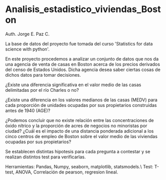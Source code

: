 # Analisis_estadistico_viviendas_Boston
Auth. Jorge E. Paz C.

La base de datos del proyecto fue tomada del curso 'Statistics for data science with python'.

En este proyecto procedemos a analizar un conjunto de datos que nos da una agencia de venta de casas en Boston acerca de los precios derivados del censo de Estados Unidos. Dicha agencia desea saber ciertas cosas de dichos datos para tomar decisiones.

¿Existe una diferencia significativa en el valor medio de las casas delimitadas por el río Charles o no?

¿Existe una diferencia en los valores medianos de las casas (MEDV) para cada proporción de unidades ocupadas por sus propietarios construidas antes de 1940 (AGE)?

¿Podemos concluir que no existe relación entre las concentraciones de óxido nítrico y la proporción de acres de negocios no minoristas por ciudad?
¿Cuál es el impacto de una distancia ponderada adicional a los cinco centros de empleo de Boston sobre el valor medio de las viviendas ocupadas por sus propietarios?


Se establecen distintas hipotesis para cada pregunta a contestar y se realizan distintos test para verificarlas. 

Herramientas: Pandas, Numpy, seaborn, matplotlib, statsmodels.\\
Test: T-test, ANOVA, Correlación de pearson, regresion lineal.
